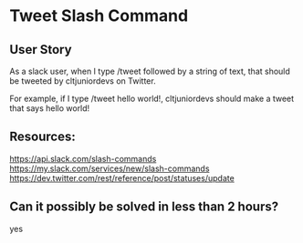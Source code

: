 # Tweet Slash Command

## User Story
As a slack user, when I type /tweet followed by a string of text, that should be tweeted by cltjuniordevs on Twitter.

For example, if I type /tweet hello world!, cltjuniordevs should make a tweet that says hello world!

## Resources:
https://api.slack.com/slash-commands
https://my.slack.com/services/new/slash-commands
https://dev.twitter.com/rest/reference/post/statuses/update

## Can it possibly be solved in less than 2 hours?
yes